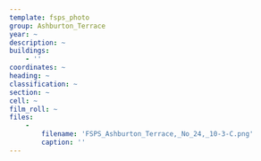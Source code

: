 ```yaml
---
template: fsps_photo
group: Ashburton_Terrace
year: ~
description: ~
buildings:
    - ''
coordinates: ~
heading: ~
classification: ~
section: ~
cell: ~
film_roll: ~
files:
    -
        filename: 'FSPS_Ashburton_Terrace,_No_24,_10-3-C.png'
        caption: ''
---
```

